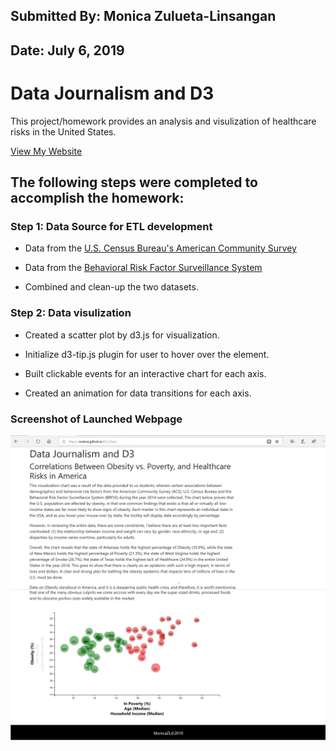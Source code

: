 ## Submitted By: Monica Zulueta-Linsangan
## Date: July 6, 2019


# Data Journalism and D3

This project/homework provides an analysis and visulization of healthcare risks in the United States.

[View My Website](https://eulena.github.io/D3_Data/)

## The following steps were completed to accomplish the homework:

### Step 1: Data Source for ETL development

  * Data from the [U.S. Census Bureau's American Community Survey](http://factfinder.census.gov/faces/nav/jsf/pages/searchresults.xhtml)
  
  * Data from the [Behavioral Risk Factor Surveillance System](https://chronicdata.cdc.gov/Behavioral-Risk-Factors/BRFSS-2014-Overall/5ra3-ixqq)
  
  * Combined and clean-up the two datasets.
  
### Step 2: Data visulization 
  * Created a scatter plot by d3.js for visualization.

  * Initialize d3-tip.js plugin for user to hover over the element.
  
  * Built clickable events for an interactive chart for each axis.
  
  * Created an animation for data transitions for each axis.
  
### Screenshot of Launched Webpage
  
![final_app_part1.png](images/D3_1.PNG)
